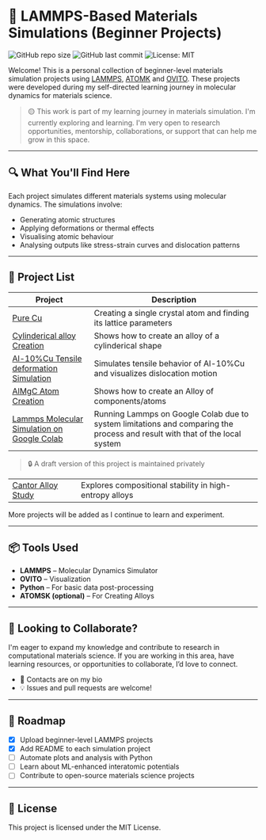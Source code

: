 # 🧪 LAMMPS-Based Materials Simulations (Beginner Projects)
![GitHub repo size](https://img.shields.io/github/repo-size/i-Zac/lammps-materials-simulations)
![GitHub last commit](https://img.shields.io/github/last-commit/i-Zac/lammps-materials-simulations)
![License: MIT](https://img.shields.io/badge/License-MIT-yellow.svg)

Welcome! This is a personal collection of beginner-level materials simulation projects using [LAMMPS](https://www.lammps.org/), [ATOMK](https://atomsk.univ-lille.fr/) and [OVITO](https://www.ovito.org/). These projects were developed during my self-directed learning journey in molecular dynamics for materials science.

> 🟡 This work is part of my learning journey in materials simulation. I'm currently exploring and learning. I'm very open to research opportunities, mentorship, collaborations, or support that can help me grow in this space.

---

## 🔍 What You'll Find Here

Each project simulates different materials systems using molecular dynamics. The simulations involve:
- Generating atomic structures
- Applying deformations or thermal effects
- Visualising atomic behaviour
- Analysing outputs like stress-strain curves and dislocation patterns

---

## 🧰 Project List

| Project | Description |
|--------|-------------|
|[Pure Cu](https://github.com/i-Zac/lammps-materials-simulations/tree/main/PureCu) | Creating a single crystal atom and finding its lattice parameters |
|[Cylinderical alloy Creation](https://github.com/i-Zac/lammps-materials-simulations/tree/main/Cylinderical_Al_Cu) | Shows how to create an alloy of a cylinderical shape 
| [Al-10%Cu Tensile deformation Simulation](https://github.com/i-Zac/lammps-materials-simulations/tree/6dbde764fa9cd9119d57ec6b5db09bbb8341e20b/Al10_Cu%20(1)) | Simulates tensile behavior of Al-10%Cu and visualizes dislocation motion |
| [AlMgC Atom Creation](https://github.com/i-Zac/lammps-materials-simulations/tree/main/AlMgC%20(1)) | Shows how to create an Alloy of  components/atoms |
| [Lammps Molecular Simulation on Google Colab](https://github.com/i-Zac/lammps-materials-simulations/tree/main/pynb_chechpoints) | Running Lammps on Google Colab due to system limitations and comparing the process and result with that of the local system |

<!-- in public README.md -->
> 🔒 A draft version of this project is maintained privately

|  |  |
|--------|-------------|
| [Cantor Alloy Study](https://github.com/i-Zac/Cantor-Alloy-lammps-Simulation/tree/main) | Explores compositional stability in high-entropy alloys |

More projects will be added as I continue to learn and experiment.

---

## 📦 Tools Used

- **LAMMPS** – Molecular Dynamics Simulator  
- **OVITO** – Visualization  
- **Python** – For basic data post-processing  
- **ATOMSK (optional)** – For Creating Alloys

---

## 🤝 Looking to Collaborate?

I'm eager to expand my knowledge and contribute to research in computational materials science. If you are working in this area, have learning resources, or opportunities to collaborate, I’d love to connect.

- 📧 Contacts are on my bio
- 💡 Issues and pull requests are welcome!

---
## 🚧 Roadmap

- [x] Upload beginner-level LAMMPS projects
- [x] Add README to each simulation project
- [ ] Automate plots and analysis with Python
- [ ] Learn about ML-enhanced interatomic potentials
- [ ] Contribute to open-source materials science projects
---
## 📜 License

This project is licensed under the MIT License.

